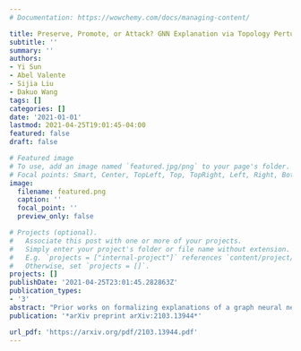 ```yaml
---
# Documentation: https://wowchemy.com/docs/managing-content/

title: Preserve, Promote, or Attack? GNN Explanation via Topology Perturbation
subtitle: ''
summary: ''
authors:
- Yi Sun
- Abel Valente
- Sijia Liu
- Dakuo Wang
tags: []
categories: []
date: '2021-01-01'
lastmod: 2021-04-25T19:01:45-04:00
featured: false
draft: false

# Featured image
# To use, add an image named `featured.jpg/png` to your page's folder.
# Focal points: Smart, Center, TopLeft, Top, TopRight, Left, Right, BottomLeft, Bottom, BottomRight.
image:
  filename: featured.png
  caption: ''
  focal_point: ''
  preview_only: false

# Projects (optional).
#   Associate this post with one or more of your projects.
#   Simply enter your project's folder or file name without extension.
#   E.g. `projects = ["internal-project"]` references `content/project/deep-learning/index.md`.
#   Otherwise, set `projects = []`.
projects: []
publishDate: '2021-04-25T23:01:45.282863Z'
publication_types:
- '3'
abstract: "Prior works on formalizing explanations of a graph neural network (GNN) focus on a single use case - to preserve the prediction results through identifying important edges and nodes. In this paper, we develop a multi-purpose interpretation framework by acquiring a mask that indicates topology perturbations of the input graphs. We pack the framework into an interactive visualization system (GNNViz) which can fulfill multiple purposes: Preserve,Promote, or Attack GNN's predictions. We illustrate our approach's novelty and effectiveness with three case studies: First, GNNViz can assist non expert users to easily explore the relationship between graph topology and GNN's decision (Preserve), or to manipulate the prediction (Promote or Attack) for an image classification task on MS-COCO; Second, on the Pokec social network dataset, our framework can uncover unfairness and demographic biases; Lastly, it compares with state-of-the-art GNN explainer baseline on a synthetic dataset."
publication: '*arXiv preprint arXiv:2103.13944*'

url_pdf: 'https://arxiv.org/pdf/2103.13944.pdf'
---
```

